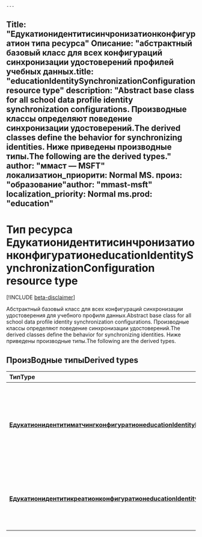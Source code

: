     ---
<span data-ttu-id="0663e-101">Title: "Едукатионидентитисинчронизатионконфигуратион типа ресурса" Описание: "абстрактный базовый класс для всех конфигураций синхронизации удостоверений профилей учебных данных.</span><span class="sxs-lookup"><span data-stu-id="0663e-101">title: "educationIdentitySynchronizationConfiguration resource type" description: "Abstract base class for all school data profile identity synchronization configurations.</span></span> <span data-ttu-id="0663e-102">Производные классы определяют поведение синхронизации удостоверений.</span><span class="sxs-lookup"><span data-stu-id="0663e-102">The derived classes define the behavior for synchronizing identities.</span></span> <span data-ttu-id="0663e-103">Ниже приведены производные типы.</span><span class="sxs-lookup"><span data-stu-id="0663e-103">The following are the derived types."</span></span>
<span data-ttu-id="0663e-104">author: "ммаст — MSFT" локализатион_приорити: Normal MS. произ: "образование"</span><span class="sxs-lookup"><span data-stu-id="0663e-104">author: "mmast-msft" localization_priority: Normal ms.prod: "education"</span></span>
---

# <a name="educationidentitysynchronizationconfiguration-resource-type"></a><span data-ttu-id="0663e-105">Тип ресурса Едукатионидентитисинчронизатионконфигуратион</span><span class="sxs-lookup"><span data-stu-id="0663e-105">educationIdentitySynchronizationConfiguration resource type</span></span>

[!INCLUDE [beta-disclaimer](../../includes/beta-disclaimer.md)]

<span data-ttu-id="0663e-106">Абстрактный базовый класс для всех конфигураций синхронизации удостоверения для учебного профиля данных.</span><span class="sxs-lookup"><span data-stu-id="0663e-106">Abstract base class for all school data profile identity synchronization configurations.</span></span> <span data-ttu-id="0663e-107">Производные классы определяют поведение синхронизации удостоверений.</span><span class="sxs-lookup"><span data-stu-id="0663e-107">The derived classes define the behavior for synchronizing identities.</span></span> <span data-ttu-id="0663e-108">Ниже приведены производные типы.</span><span class="sxs-lookup"><span data-stu-id="0663e-108">The following are the derived types.</span></span>

## <a name="derived-types"></a><span data-ttu-id="0663e-109">ПроизВодные типы</span><span class="sxs-lookup"><span data-stu-id="0663e-109">Derived types</span></span>
| <span data-ttu-id="0663e-110">Тип</span><span class="sxs-lookup"><span data-stu-id="0663e-110">Type</span></span> | <span data-ttu-id="0663e-111">Описание</span><span class="sxs-lookup"><span data-stu-id="0663e-111">Description</span></span> |
|:-|:-|
| [<span data-ttu-id="0663e-112">**Едукатионидентитиматчингконфигуратион**</span><span class="sxs-lookup"><span data-stu-id="0663e-112">**educationIdentityMatchingConfiguration**</span></span>](educationidentitymatchingconfiguration.md) | <span data-ttu-id="0663e-113">Используйте этот тип для согласования с существующими учетными записями пользователей в Azure Active Directory (Azure AD).</span><span class="sxs-lookup"><span data-stu-id="0663e-113">Use this type to match existing user accounts in Azure Active Directory (Azure AD).</span></span> |
| [<span data-ttu-id="0663e-114">**Едукатионидентитикреатионконфигуратион**</span><span class="sxs-lookup"><span data-stu-id="0663e-114">**educationIdentityCreationConfiguration**</span></span>](educationidentitycreationconfiguration.md) | <span data-ttu-id="0663e-115">Используйте этот тип для создания новых учетных записей пользователей в Azure AD.</span><span class="sxs-lookup"><span data-stu-id="0663e-115">Use this type to create new user accounts in Azure AD.</span></span> |
<!--
{
  "type": "#page.annotation",
  "suppressions": [
    "Error: /api-reference/beta/resources/educationidentitysynchronizationconfiguration.md:\r\n      Exception processing links.\r\n    System.ArgumentException: Link Definition was null. Link text: !INCLUDE [beta-disclaimer](../../includes/beta-disclaimer.md)\r\n      at ApiDoctor.Validation.DocFile.get_LinkDestinations()\r\n      at ApiDoctor.Validation.DocSet.ValidateLinks(Boolean includeWarnings, String[] relativePathForFiles, IssueLogger issues, Boolean requireFilenameCaseMatch, Boolean printOrphanedFiles)"
  ]
}
-->
